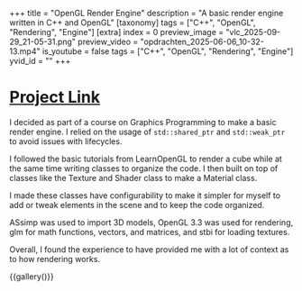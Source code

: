 +++
title = "OpenGL Render Engine"
description = "A basic render engine written in C++ and OpenGL"
[taxonomy]
tags = ["C++", "OpenGL", "Rendering", "Engine"]
[extra]
index = 0
preview_image = "vlc_2025-09-29_21-05-31.png"
preview_video = "opdrachten_2025-06-06_10-32-13.mp4"
is_youtube = false
tags = ["C++", "OpenGL", "Rendering", "Engine"]
yvid_id = ""
+++

# [Project Link](https://git.hku.nl/joelle.ubink/glslopdrachten)
 
I decided as part of a course on Graphics Programming to make a basic render engine. I relied on the usage of `std::shared_ptr` and `std::weak_ptr` to avoid issues with lifecycles.

I followed the basic tutorials from LearnOpenGL to render a cube while at the same time writing classes to organize the code. I then built on top of classes like the Texture and Shader class to make a Material class.

I made these classes have configurability to make it simpler for myself to add or tweak elements in the scene and to keep the code organized.


ASsimp was used to import 3D models, OpenGL 3.3 was used for rendering, glm for math functions, vectors, and matrices, and stbi for loading textures.

Overall, I found the experience to have provided me with a lot of context as to how rendering works.


{{gallery()}}